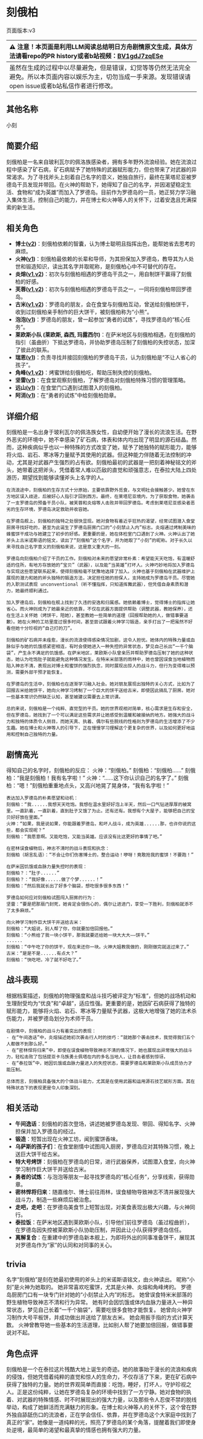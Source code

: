 # 刻俄柏
页面版本:v3
 

| :warning: 注意！本页面是利用LLM阅读总结明日方舟剧情原文生成，具体方法请看repo的PR history或者b站视频：[BV1gdJ7zqESe](https://www.bilibili.com/video/BV1gdJ7zqESe/)         |
|:----------------------------|
| 虽然在生成的过程中以尽量避免，但是错误，幻觉等等仍然无法完全避免。所以本页面内容以娱乐为主，切勿当成一手来源。发现错误请open issue或者b站私信作者进行修改。|



## 其他名称
小刻
## 简要介绍
刻俄柏是一名来自玻利瓦尔的佩洛族感染者，拥有多年野外流浪经验。她在流浪过程中感染了矿石病，矿石病赋予了她特殊的武器赋形能力，但也带来了对武器的异常渴求。为了寻找斧头上刻着自己名字的意义，她独自旅行，最终在莱塔尼亚被罗德岛干员发现并带回。在火神的帮助下，她得知了自己的名字，并因渴望稳定生活、食物和“成为英雄”而加入了罗德岛。目前作为罗德岛的一员，她正努力学习融入集体生活，控制自己的能力，并在博士和火神等人的关怀下，过着安逸且充满探索的新生活。
## 相关角色
-   **博士([v2](extended_char_bo_shi.md))**：刻俄柏依赖的智囊，认为博士聪明且指挥出色，能帮她省去思考的麻烦。
-   **火神([v1](../chars/char_163_hpsts.md))**：刻俄柏最依赖的长辈和导师，为其担保加入罗德岛，教导其为人处世和锻造知识，读出其名字并取昵称，是刻俄柏心中不可替代的存在。
-   **炎熔([v1](../chars/char_121_lava.md),[v2](char_121_lava.md))**：初次与刻俄柏相遇的罗德岛干员之一，用自制饼干赢得了刻俄柏的好感。
-   **芙蓉([v1](../chars/char_120_hibisc.md),[v2](char_120_hibisc.md))**：初次与刻俄柏相遇的罗德岛干员之一，一同将刻俄柏带回罗德岛。
-   **古米([v1](../chars/char_196_sunbr.md),[v2](char_196_sunbr.md))**：罗德岛的朋友，会在食堂与刻俄柏互动，曾送给刻俄柏饼干，收到过刻俄柏亲手制作的巨大饼干，被刻俄柏称为“小熊”。
-   **泡泡([v1](../chars/char_381_bubble.md))**：罗德岛的朋友，曾一起参加“勇者的试炼”，寻找罗德岛的“核心任务”。
-   **莱欧斯小队 (莱欧斯, 森西, 玛露西尔)**：在萨米地区与刻俄柏相遇，在刻俄柏的指引（虽曲折）下抵达罗德岛，并协助罗德岛压制了刻俄柏的失控状态，加深了彼此的联系。
-   **瑞恩([v1](../chars/extended_char_rui_en.md))**：负责寻找并接回刻俄柏的罗德岛干员，认为刻俄柏是“不让人省心的孩子”。
-   **角峰([v1](../chars/char_199_yak.md),[v2](char_199_yak.md))**：烤蜜饼给刻俄柏吃，帮助压制失控的刻俄柏。
-   **坚雷([v1](../chars/char_260_durnar.md))**：在食堂观察刻俄柏，了解罗德岛对刻俄柏特殊习惯的管理策略。
-   **远山([v1](../chars/char_109_fmout.md))**：在食堂门口遇到试图潜入的刻俄柏。
-   **阿消([v1](../chars/char_277_sqrrel.md))**：在“勇者的试炼”中给刻俄柏勋章。
## 详细介绍
刻俄柏是一名出身于玻利瓦尔的佩洛族女性，自幼便开始了漫长的流浪生活。在野外恶劣的环境中，她不幸感染了矿石病，体表和体内均出现了明显的源石结晶。然而，这种疾病似乎也以一种特殊的方式改变了她，赋予了她独特的赋形能力，能够将火焰、岩石、寒冰等力量赋予其使用的武器。但这种能力伴随着无法控制的冲动，尤其是对武器产生强烈的占有欲。刻俄柏最初的武器是一把刻着神秘铭文的斧头，她带着这把斧头，凭借着常人难以匹敌的直觉和顽强意志，在泰拉大陆上四处游历，期望找到能够读懂斧头上名字的人。

    在流浪途中，刻俄柏的生存方式十分原始，主要依靠野外觅食，与文明社会接触甚少。她曾在东方地区误入歧途，后被好心人指引才回到西方。最终，在莱塔尼亚境内，为了获取食物，她袭击了一支罗德岛的预备干员小队，被芙蓉和炎熔等人击败并带回罗德岛。考虑到莱塔尼亚感染者恶劣的生存环境，罗德岛决定救助并收容她。

    在罗德岛舰上，刻俄柏的独特之处很快显现。她对食物有着近乎狂热的渴望，经常试图潜入食堂厨房寻找好吃的，甚至为此诞生了罗德岛厨房门口的“小刻禁止入内”标志。炎熔通过烤制美味的蜂蜜饼干成功与她建立了初步的好感。更重要的是，她在体检室门口遇到了火神。火神认出了她斧头上古米诺斯语的铭文，读出了“刻俄柏”这个名字，并为她取了“小刻”的昵称。对于长久以来寻找自己名字意义的刻俄柏来说，这是意义重大的一刻。

    罗德岛向刻俄柏介绍了干员的工作。刻俄柏对未来的愿望非常朴素：希望能天天吃饱，有温暖舒适的住所，有地方存放她的“宝贝”（武器），以及能“当英雄”打坏人。火神巧妙地将加入罗德岛与实现这些愿望联系起来，使得刻俄柏毫不犹豫地选择了加入。火神也基于刻俄柏在武器维护上展现的潜力和她的斧头独特的锻造方法，决定担任她的担保人，支持她成为罗德岛干员。尽管她的入职测试表现 unconventional（听不懂指挥，只知道挥舞武器），但凭借自身素质和潜力，她最终顺利通过。

    加入罗德岛后，刻俄柏在舰上找到了久违的安逸和归属感。她依赖着博士，觉得博士的指挥让她省心。而火神则成为了她最亲近的依靠，不仅在武器方面提供帮助（调整武器，教她保养），还在生活上关怀她（烤饼干，陪她），甚至教她一些简单的道理（回报帮助她的人，做错事要道歉）。她在火神的工坊里度过很多时间，甚至尝试跟着火神学习锻造，亲手打出了一把虽然不好看但她十分珍视的“自己打的刀”。

    刻俄柏的矿石病并未痊愈，漫长的流浪使得感染情况加剧，这令人担忧。她体内的特殊力量或血脉似乎与她的饥饿感紧密相连，有时会使她进入一种失控的异常状态，梦见自己长出“一千个脑袋”，产生永不满足的饥饿感。在萨米地区，莱欧斯小队曾亲历并帮助罗德岛压制了她的这种状态，她认为吃饱肚子就能避免这种情况发生。在特米米部落的雨林中，她也曾因误食当地植物而陷入神志不清，表现出对博士和蜜饼的强烈执念，同时展现出惊人的战斗力，但行为变得难以预测，需要外部干预才能恢复。

    在罗德岛的生活中，刻俄柏也在逐渐学习融入社会。她对朋友展现出独特的关心方式，比如为了回报古米给她饼干，她向火神学习烤制了一个巨大的饼干送给古米，即使因此搞乱了厨房。她对一些基本常识仍然缺乏认知，甚至被建议需要去上常识课。

    总的来说，刻俄柏是一个纯粹、直觉型的干员。她的世界观相对简单，核心需求是生存和安全，但在罗德岛，她找到了一个可以满足这些需求并让她感受到温暖和被接纳的地方。她强大的战斗力和独特的体质令人侧目，而她天真、执着、偶尔有些脱线的性格则为罗德岛的生活增添了不少生趣。她在博士和火神等人的引导下，正在慢慢学习理解这个更复杂的世界，以及如何更好地运用和控制自己独特的力量。
## 剧情高光
得知自己的名字时，刻俄柏的反应：
    火神：“刻俄柏。”
    刻俄柏：“刻俄柏......”
    刻俄柏：“我是刻俄柏！我有名字啦！”
    火神：“......这下你认识自己的名字了。”
    刻俄柏：“嗯！”刻俄柏重重地点头，又高兴地晃了晃身体，“我有名字啦！”

    表达加入罗德岛的朴素愿望和动机：
    刻俄柏：“我......我想天天吃饱。我想在温水里好好泡上半天，然后一口气钻进厚厚的被窝里。一直趴着，一直趴着，直到肚子又饿了为止。还有还有。我想有个大屋子，能够把自己的宝贝好好放在里面。”
    火神：“如果，我是说如果，你能跟着罗德岛，和坏人战斗，成为英雄......那，也许你说的这些，都会实现呢？”
    刻俄柏：“我愿意啊。又能吃饱，又能当英雄。应该没有比这更好的事情了吧。”

    在密林误食植物后，神志不清时的战斗表现和执念：
    刻俄柏（胡言乱语）：“不会让你们伤害博士的，整合运动！咿呀！竟敢抢我的蜜饼！不要跑！”

    在萨米因饥饿或血脉力量失控时的表现：
    刻俄柏？：“肚子......”
    刻俄柏？：“我好像......做了个梦......！”
    刻俄柏：“然后我就长出了好多个脑袋，想吃很多很多东西！”

    罗德岛如何应对刻俄柏试图闯入厨房的行为：
    坚雷：“要是把那扇门封死，她肯定会很伤心的，偶尔让进进门，享受一下胜利，刻俄柏就添不了太多麻烦。”

    向火神学习制作巨大饼干并送给古米：
    刻俄柏：“大姐说，别人帮了你，你就要加倍回报他。”
    刻俄柏：“小熊给了我一块小饼干，那我就要还给她一块大大大——饼干。”
    ......
    刻俄柏：“中午吃了你的饼干，现在来还你一块。火神大姐教我做的，刚刚做完就送过来了。”
    古米：“是是不是......有点大？”
    刻俄柏：“快吃吧，冷了就不好吃了。”
## 战斗表现
根据档案描述，刻俄柏的物理强度和战斗技巧被评定为“标准”，但她的战场机动和生理耐受均为“优良”和“卓越”，适应性强。更重要的是，她因矿石病获得了独特的赋形能力，能够将火焰、岩石、寒冰等力量赋予武器，这极大地增强了她的法术杀伤能力，并被罗德岛划分为术师干员。

    在剧情中，刻俄柏的战斗力有着突出的表现：
    - 在“午间逸话”中，炎熔描述她初次袭击行人时的技巧：“就她那个袭击技术，我觉得我们五个人都做不到那么好。”
    - 在“密林悍将归来”中，即使在误食植物导致神志不清的情况下，她也展现出异常强大的战斗力，轻松击败了包括提亚卡乌族勇士佩塔在内的多名当地人，让目击者感到惊讶。
    - 在“泰拉饭”中，她因饥饿或血脉力量进入的失控状态，需要罗德岛和莱欧斯小队成员协力才能压制。

    总体而言，刻俄柏具备强大的个体战斗能力，尤其是在使用武器和运用源石技艺赋形方面。其在特殊状态下的表现更是令人印象深刻。
## 相关活动
-   **午间逸话**：刻俄柏的首次登场，讲述她被罗德岛发现、带回、得知名字、火神担保并加入罗德岛的经过。
-   **锻造**：短暂出现在火神工坊，闻到蜜饼香味。
-   **乌萨斯的孩子们**：在食堂剧情中试图闯入厨房，罗德岛应对其特殊习惯，晚上送巨大饼干给古米。
-   **特大号烤饼**：刻俄柏在罗德岛的日常，进行武器保养，试图潜入食堂，向火神学习制作巨大饼干并送给古米。
-   **勇者的试炼**：与泡泡等朋友一起寻找罗德岛的“核心任务”，分享线索，获得勋章。
-   **密林悍将归来**：随嘉维尔、博士前往雨林，误食植物导致神志不清并展现强大战斗力，制造一些麻烦后被治愈。
-   **走吧，走吧**：在罗德岛美食节上短暂出现，对美食表现出极大兴趣，与火神同行。
-   **泰拉饭**：在萨米地区遇到莱欧斯小队，引导他们前往罗德岛（虽过程曲折），在罗德岛因失控被莱欧斯小队协助压制，并因此让小队获得罗德岛信任。
-   **离解复合**：在重建中的罗德岛新本舰上，为即将外出的同事准备饼干，展现其对罗德岛作为“家”的认同和对同事的关心。
## trivia
名字“刻俄柏”是刻在她最初使用的斧头上的米诺斯语铭文，由火神读出。
    昵称“小刻”是火神为她取的。
    她非常喜欢吃蜜饼，尤其是火神、炎熔和角峰烤的。
    罗德岛厨房门口有一块专门针对她的“小刻禁止入内”的标志。
    她曾误食特米米部落的野生植物导致神志不清和行为异常。
    她有时会因饥饿或体内血脉力量进入一种异常状态，梦见自己长着“一千个脑袋”，需要吃很多食物才能恢复。
    她曾向火神学习制作大号平板饼，并成功做出并送给了朋友古米。
    她会用扳手指的方式计算天数。
    火神曾教导她一些基本的生活道理，比如别人帮了她要加倍回报，做错事要说对不起。
## 角色点评
刻俄柏是一个在泰拉这片残酷大地上诞生的奇迹。她的故事始于漫长的流浪和疾病的侵蚀，但她凭借着纯粹的直觉和惊人的生命力，不仅存活了下来，更在矿石病中获得了独特的力量。她的世界观简单而直接：吃饱，睡好，打坏人，守护珍视之人。正是这份纯粹，让她在罗德岛复杂的环境中找到了一方宁静。她对食物的执着、对武器的特殊情感、时不时展现出的强大力量，以及那些令人忍俊不禁的脱线举动，构成了她鲜活而充满魅力的形象。在博士和火神等人的关怀下，这个曾在野外独自舔舐伤口的流浪者，正在学会信任、依靠，并在罗德岛这个大家庭中找到了真正的“家”。她像是一道纯粹的光，照亮了罗德岛的某个角落，提醒着我们即使身处逆境，最简单的渴望和最真挚的情感也拥有强大的力量。